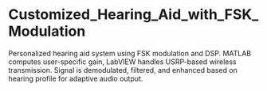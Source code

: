 # Customized_Hearing_Aid_with_FSK_Modulation
Personalized hearing aid system using FSK modulation and DSP. MATLAB computes user-specific gain, LabVIEW handles USRP-based wireless transmission. Signal is demodulated, filtered, and enhanced based on hearing profile for adaptive audio output.
